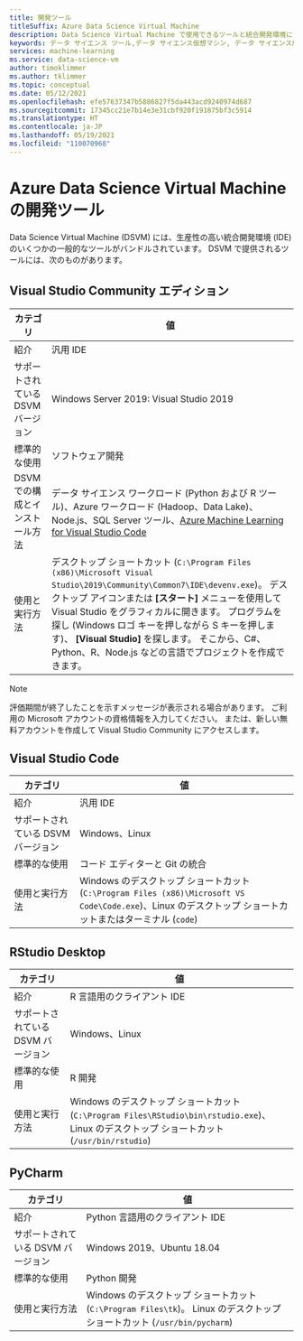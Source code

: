 ```yaml
---
title: 開発ツール
titleSuffix: Azure Data Science Virtual Machine
description: Data Science Virtual Machine で使用できるツールと統合開発環境について説明します。
keywords: データ サイエンス ツール,データ サイエンス仮想マシン, データ サイエンス用ツール, linux データ サイエンス
services: machine-learning
ms.service: data-science-vm
author: timoklimmer
ms.author: tklimmer
ms.topic: conceptual
ms.date: 05/12/2021
ms.openlocfilehash: efe57637347b5886827f5da443acd9240974d687
ms.sourcegitcommit: 17345cc21e7b14e3e31cbf920f191875bf3c5914
ms.translationtype: HT
ms.contentlocale: ja-JP
ms.lasthandoff: 05/19/2021
ms.locfileid: "110070968"
---
```

# <a name="development-tools-on-the-azure-data-science-virtual-machine"></a>Azure Data Science Virtual Machine の開発ツール

Data Science Virtual Machine (DSVM) には、生産性の高い統合開発環境 (IDE) のいくつかの一般的なツールがバンドルされています。 DSVM で提供されるツールには、次のものがあります。

## <a name="visual-studio-community-edition"></a>Visual Studio Community エディション

| カテゴリ | 値 |
|--|--|
| 紹介 | 汎用 IDE |
| サポートされている DSVM バージョン | Windows Server 2019: Visual Studio 2019 |
| 標準的な使用 | ソフトウェア開発 |
| DSVM での構成とインストール方法 | データ サイエンス ワークロード (Python および R ツール)、Azure ワークロード (Hadoop、Data Lake)、Node.js、SQL Server ツール、[Azure Machine Learning for Visual Studio Code](https://github.com/Microsoft/vs-tools-for-ai) |
| 使用と実行方法 | デスクトップ ショートカット (`C:\Program Files (x86)\Microsoft Visual Studio\2019\Community\Common7\IDE\devenv.exe`)。 デスクトップ アイコンまたは **[スタート]** メニューを使用して Visual Studio をグラフィカルに開きます。 プログラムを探し (Windows ロゴ キーを押しながら S キーを押します)、 **[Visual Studio]** を探します。 そこから、C#、Python、R、Node.js などの言語でプロジェクトを作成できます。 |

> [!NOTE]
> 評価期間が終了したことを示すメッセージが表示される場合があります。 ご利用の Microsoft アカウントの資格情報を入力してください。 または、新しい無料アカウントを作成して Visual Studio Community にアクセスします。

## <a name="visual-studio-code"></a>Visual Studio Code 

| カテゴリ | 値 |
|--|--|
| 紹介 | 汎用 IDE |
| サポートされている DSVM バージョン | Windows、Linux |
| 標準的な使用 | コード エディターと Git の統合 |
| 使用と実行方法 | Windows のデスクトップ ショートカット (`C:\Program Files (x86)\Microsoft VS Code\Code.exe`)、Linux のデスクトップ ショートカットまたはターミナル (`code`) |

## <a name="rstudio-desktop"></a>RStudio Desktop

| カテゴリ | 値 |
|--|--|
| 紹介 | R 言語用のクライアント IDE |
| サポートされている DSVM バージョン | Windows、Linux |
| 標準的な使用 | R 開発 |
| 使用と実行方法 | Windows のデスクトップ ショートカット (`C:\Program Files\RStudio\bin\rstudio.exe`)、Linux のデスクトップ ショートカット (`/usr/bin/rstudio`) |

## <a name="pycharm"></a>PyCharm

| カテゴリ | 値 |
|--|--|
| 紹介 | Python 言語用のクライアント IDE |
| サポートされている DSVM バージョン | Windows 2019、Ubuntu 18.04 |
| 標準的な使用 | Python 開発 |
| 使用と実行方法 | Windows のデスクトップ ショートカット (`C:\Program Files\tk`)。 Linux のデスクトップ ショートカット (`/usr/bin/pycharm`) |
